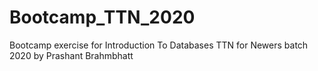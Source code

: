 # Bootcamp_TTN_2020
Bootcamp exercise for Introduction To Databases TTN for Newers batch 2020 by Prashant Brahmbhatt 
